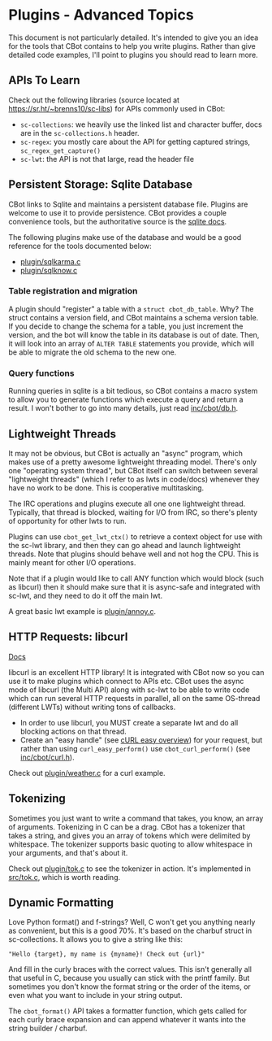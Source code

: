 Plugins - Advanced Topics
=========================

This document is not particularly detailed. It's intended to give you an idea
for the tools that CBot contains to help you write plugins. Rather than give
detailed code examples, I'll point to plugins you should read to learn more.

APIs To Learn
-------------

Check out the following libraries (source located at
https://sr.ht/~brenns10/sc-libs) for APIs commonly used in CBot:

* `sc-collections`: we heavily use the linked list and character buffer, docs
  are in the `sc-collections.h` header.
* `sc-regex`: you mostly care about the API for getting captured strings,
  `sc_regex_get_capture()`
* `sc-lwt`: the API is not that large, read the header file

Persistent Storage: Sqlite Database
-----------------------------------

CBot links to Sqlite and maintains a persistent database file. Plugins are
welcome to use it to provide persistence. CBot provides a couple convenience
tools, but the authoritative source is the [sqlite docs][1].

[1]: https://sqlite.org/docs.html

The following plugins make use of the database and would be a good reference for
the tools documented below:

- [plugin/sqlkarma.c](../plugin/sqlkarma.c)
- [plugin/sqlknow.c](../plugin/sqlknow.c)

### Table registration and migration

A plugin should "register" a table with a `struct cbot_db_table`. Why? The
struct contains a version field, and CBot maintains a schema version table. If
you decide to change the schema for a table, you just increment the version, and
the bot will know the table in its database is out of date. Then, it will look
into an array of `ALTER TABLE` statements you provide, which will be able to
migrate the old schema to the new one.

### Query functions

Running queries in sqlite is a bit tedious, so CBot contains a macro system to
allow you to generate functions which execute a query and return a result. I
won't bother to go into many details, just read
[inc/cbot/db.h](../inc/cbot/db.h).

Lightweight Threads
-------------------

It may not be obvious, but CBot is actually an "async" program, which makes use
of a pretty awesome lightweight threading model. There's only one "operating
system thread", but CBot itself can switch between several "lightweight threads"
(which I refer to as lwts in code/docs) whenever they have no work to be done.
This is cooperative multitasking.

The IRC operations and plugins execute all one one lightweight thread.
Typically, that thread is blocked, waiting for I/O from IRC, so there's plenty
of opportunity for other lwts to run.

Plugins can use `cbot_get_lwt_ctx()` to retrieve a context object for use with
the sc-lwt library, and then they can go ahead and launch lightweight threads.
Note that plugins should behave well and not hog the CPU. This is mainly meant
for other I/O operations.

Note that if a plugin would like to call ANY function which would block (such as
libcurl) then it should make sure that it is async-safe and integrated with
sc-lwt, and they need to do it off the main lwt.

A great basic lwt example is [plugin/annoy.c](../plugin/annoy.c).

HTTP Requests: libcurl
----------------------

[Docs](https://curl.se/libcurl/c/)

libcurl is an excellent HTTP library! It is integrated with CBot now so you can
use it to make plugins which connect to APIs etc. CBot uses the async mode of
libcurl (the Multi API) along with sc-lwt to be able to write code which can run
several HTTP requests in parallel, all on the same OS-thread (different LWTs)
without writing tons of callbacks.

* In order to use libcurl, you MUST create a separate lwt and do all blocking
  actions on that thread.
* Create an "easy handle" (see [cURL easy overview][2]) for your request, but
  rather than using `curl_easy_perform()` use `cbot_curl_perform()` (see
  [inc/cbot/curl.h](../inc/cbot/curl.h)).

[2]: https://curl.se/libcurl/c/libcurl-easy.html

Check out [plugin/weather.c](../plugin/weather.c) for a curl example.

Tokenizing
----------

Sometimes you just want to write a command that takes, you know, an array of
arguments. Tokenizing in C can be a drag. CBot has a tokenizer that takes a
string, and gives you an array of tokens which were delimited by whitespace. The
tokenizer supports basic quoting to allow whitespace in your arguments, and
that's about it.

Check out [plugin/tok.c](../plugin/tok.c) to see the tokenizer in action.
It's implemented in [src/tok.c](../src/tok.c), which is worth reading.

Dynamic Formatting
------------------

Love Python format() and f-strings? Well, C won't get you anything nearly as
convenient, but this is a good 70%. It's based on the charbuf struct in
sc-collections. It allows you to give a string like this:

    "Hello {target}, my name is {myname}! Check out {url}"

And fill in the curly braces with the correct values. This isn't generally all
that useful in C, because you usually can stick with the printf family. But
sometimes you don't know the format string or the order of the items, or even
what you want to include in your string output.

The `cbot_format()` API takes a formatter function, which gets called for each
curly brace expansion and can append whatever it wants into the string builder /
charbuf.
